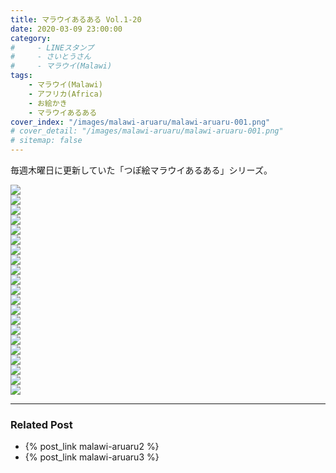 ```yaml
---
title: マラウイあるある Vol.1-20
date: 2020-03-09 23:00:00
category:
#     - LINEスタンプ
#     - さいとうさん
#     - マラウイ(Malawi)
tags:
    - マラウイ(Malawi)
    - アフリカ(Africa)
    - お絵かき
    - マラウイあるある
cover_index: "/images/malawi-aruaru/malawi-aruaru-001.png"
# cover_detail: "/images/malawi-aruaru/malawi-aruaru-001.png"
# sitemap: false
---
```


毎週木曜日に更新していた「つぽ絵マラウイあるある」シリーズ。

<div class="tiles">
    <article><span class="post-image"><img src="/images/malawi-aruaru/malawi-aruaru-001.png"></span></article>
    <article><span class="post-image"><img src="/images/malawi-aruaru/malawi-aruaru-002.png"></span></article>
    <article><span class="post-image"><img src="/images/malawi-aruaru/malawi-aruaru-003.png"></span></article>
    <article><span class="post-image"><img src="/images/malawi-aruaru/malawi-aruaru-003-omake.png"></span></article>
    <article><span class="post-image"><img src="/images/malawi-aruaru/malawi-aruaru-004.png"></span></article>
    <article><span class="post-image"><img src="/images/malawi-aruaru/malawi-aruaru-005.png"></span></article>
    <article><span class="post-image"><img src="/images/malawi-aruaru/malawi-aruaru-006.png"></span></article>
    <article><span class="post-image"><img src="/images/malawi-aruaru/malawi-aruaru-007.png"></span></article>
    <article><span class="post-image"><img src="/images/malawi-aruaru/malawi-aruaru-008.png"></span></article>
    <article><span class="post-image"><img src="/images/malawi-aruaru/malawi-aruaru-009.png"></span></article>
    <article><span class="post-image"><img src="/images/malawi-aruaru/malawi-aruaru-010.png"></span></article>
    <article><span class="post-image"><img src="/images/malawi-aruaru/malawi-aruaru-011.png"></span></article>
    <article><span class="post-image"><img src="/images/malawi-aruaru/malawi-aruaru-012.png"></span></article>
    <article><span class="post-image"><img src="/images/malawi-aruaru/malawi-aruaru-013.png"></span></article>
    <article><span class="post-image"><img src="/images/malawi-aruaru/malawi-aruaru-014.png"></span></article>
    <article><span class="post-image"><img src="/images/malawi-aruaru/malawi-aruaru-015.png"></span></article>
    <article><span class="post-image"><img src="/images/malawi-aruaru/malawi-aruaru-016.png"></span></article>
    <article><span class="post-image"><img src="/images/malawi-aruaru/malawi-aruaru-017.png"></span></article>
    <article><span class="post-image"><img src="/images/malawi-aruaru/malawi-aruaru-018.png"></span></article>
    <article><span class="post-image"><img src="/images/malawi-aruaru/malawi-aruaru-019.png"></span></article>
    <article><span class="post-image"><img src="/images/malawi-aruaru/malawi-aruaru-020.png"></span></article>
</div>


---

### Related Post
- {% post_link malawi-aruaru2 %}
- {% post_link malawi-aruaru3 %}